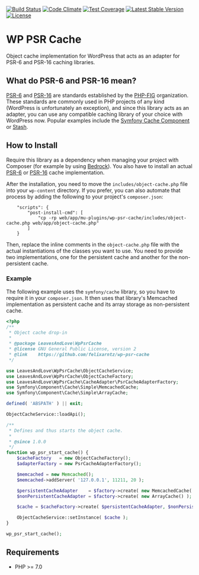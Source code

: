 [![Build Status](https://api.travis-ci.org/felixarntz/wp-psr-cache.png?branch=master)](https://travis-ci.org/felixarntz/wp-psr-cache)
[![Code Climate](https://codeclimate.com/github/felixarntz/wp-psr-cache/badges/gpa.svg)](https://codeclimate.com/github/felixarntz/wp-psr-cache)
[![Test Coverage](https://codeclimate.com/github/felixarntz/wp-psr-cache/badges/coverage.svg)](https://codeclimate.com/github/felixarntz/wp-psr-cache/coverage)
[![Latest Stable Version](https://poser.pugx.org/felixarntz/wp-psr-cache/version)](https://packagist.org/packages/felixarntz/wp-psr-cache)
[![License](https://poser.pugx.org/felixarntz/wp-psr-cache/license)](https://packagist.org/packages/felixarntz/wp-psr-cache)

# WP PSR Cache

Object cache implementation for WordPress that acts as an adapter for PSR-6 and PSR-16 caching libraries.

## What do PSR-6 and PSR-16 mean?

[PSR-6](http://www.php-fig.org/psr/psr-6/) and [PSR-16](http://www.php-fig.org/psr/psr-16/) are standards established by the [PHP-FIG](http://www.php-fig.org/) organization. These standards are commonly used in PHP projects of any kind (WordPress is unfortunately an exception), and since this library acts as an adapter, you can use any compatible caching library of your choice with WordPress now. Popular examples include the [Symfony Cache Component](https://github.com/symfony/cache) or [Stash](https://github.com/tedious/Stash).

## How to Install

Require this library as a dependency when managing your project with Composer (for example by using [Bedrock](https://github.com/roots/bedrock)). You also have to install an actual [PSR-6](https://packagist.org/providers/psr/cache-implementation) or [PSR-16](https://packagist.org/providers/psr/simple-cache-implementation) cache implementation.

After the installation, you need to move the `includes/object-cache.php` file into your `wp-content` directory. If you prefer, you can also automate that process by adding the following to your project's `composer.json`:

```
	"scripts": {
		"post-install-cmd": [
			"cp -rp web/app/mu-plugins/wp-psr-cache/includes/object-cache.php web/app/object-cache.php"
		]
	}
```

Then, replace the inline comments in the `object-cache.php` file with the actual instantiations of the classes you want to use. You need to provide two implementations, one for the persistent cache and another for the non-persistent cache.

### Example

The following example uses the `symfony/cache` library, so you have to require it in your `composer.json`. It then uses that library's Memcached implementation as persistent cache and its array storage as non-persistent cache.

```php
<?php
/**
 * Object cache drop-in
 *
 * @package LeavesAndLove\WpPsrCache
 * @license GNU General Public License, version 2
 * @link    https://github.com/felixarntz/wp-psr-cache
 */

use LeavesAndLove\WpPsrCache\ObjectCacheService;
use LeavesAndLove\WpPsrCache\ObjectCacheFactory;
use LeavesAndLove\WpPsrCache\CacheAdapter\PsrCacheAdapterFactory;
use Symfony\Component\Cache\Simple\MemcachedCache;
use Symfony\Component\Cache\Simple\ArrayCache;

defined( 'ABSPATH' ) || exit;

ObjectCacheService::loadApi();

/**
 * Defines and thus starts the object cache.
 *
 * @since 1.0.0
 */
function wp_psr_start_cache() {
	$cacheFactory   = new ObjectCacheFactory();
	$adapterFactory = new PsrCacheAdapterFactory();

	$memcached = new Memcached();
	$memcached->addServer( '127.0.0.1', 11211, 20 );

	$persistentCacheAdapter    = $factory->create( new MemcachedCache( $memcached ) );
	$nonPersistentCacheAdapter = $factory->create( new ArrayCache() );

	$cache = $cacheFactory->create( $persistentCacheAdapter, $nonPersistentCacheAdapter );

	ObjectCacheService::setInstance( $cache );
}

wp_psr_start_cache();

```

## Requirements

* PHP >= 7.0
